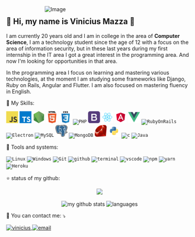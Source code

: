 <img src="https://raw.githubusercontent.com/MicaelliMedeiros/micaellimedeiros/master/image/computer-illustration.png" min-width="400px" max-width="400px" width="400px" align="right" alt="Image">
 
<!-- <img src="https://spotify-github-profile.vercel.app/api/view?uid=viniciu%24mazza2552&cover_image=true&theme=default" min-width="400px" max-width="200px" width="200px" align="right" alt="Image"> -->

## 💜 Hi, my name is <strong>Vinicius Mazza </strong>👋
<p align="left"> 
  I am currently 20 years old and I am in college in the area of ​​<strong>Computer Science</strong>, I am a technology student since the age of 12 with a focus on the area of ​​information security, but in these last years during my first internship in the IT area I got a great interest in the programming area. And now I'm looking for opportunities in that area.

  In the programming area I focus on learning and mastering various technologies, at the moment I am studying some frameworks like Django, Ruby on Rails, Angular and Flutter. I am also focused on mastering fluency in English.
</p>


<p align="left">
  🚀 My Skills:
</p>
<code><img height="32" src="https://raw.githubusercontent.com/github/explore/80688e429a7d4ef2fca1e82350fe8e3517d3494d/topics/javascript/javascript.png" alt="Javascript"/></code>
<code><img height="32" src="https://raw.githubusercontent.com/github/explore/80688e429a7d4ef2fca1e82350fe8e3517d3494d/topics/typescript/typescript.png" alt="Typescript"/></code>
<code><img height="32" src="https://raw.githubusercontent.com/github/explore/80688e429a7d4ef2fca1e82350fe8e3517d3494d/topics/nodejs/nodejs.png" alt="Nodejs"/></code>
<code><img height="32" src="https://raw.githubusercontent.com/github/explore/80688e429a7d4ef2fca1e82350fe8e3517d3494d/topics/html/html.png" alt="HTML5"/></code>
<code><img height="32" src="https://raw.githubusercontent.com/github/explore/80688e429a7d4ef2fca1e82350fe8e3517d3494d/topics/css/css.png" alt="CSS"/></code>
<code><img height="32" src="https://cdn.iconscout.com/icon/free/png-256/php-99-1175127.png" alt="PHP"/></code>
<code><img height="32" src="https://raw.githubusercontent.com/github/explore/80688e429a7d4ef2fca1e82350fe8e3517d3494d/topics/bootstrap/bootstrap.png" alt="Bootstrap"/></code>
<code><img height="32" src="https://raw.githubusercontent.com/github/explore/80688e429a7d4ef2fca1e82350fe8e3517d3494d/topics/react/react.png" alt="React"/></code>
<code><img height="32" src="https://raw.githubusercontent.com/github/explore/80688e429a7d4ef2fca1e82350fe8e3517d3494d/topics/angular/angular.png" alt="Angular"/></code>
<code><img height="32" src="https://raw.githubusercontent.com/github/explore/80688e429a7d4ef2fca1e82350fe8e3517d3494d/topics/vue/vue.png" alt="VueJs"/></code>
<code><img height="32" src="https://cdn.iconscout.com/icon/free/png-256/rails-2-1175112.png" alt="RubyOnRails"/></code>
<code><img height="32" src="https://cdn.iconscout.com/icon/free/png-256/electronjs-2749260-2284650.png" alt="Electron"/></code>
<code><img height="32" src="https://cdn.iconscout.com/icon/free/png-256/mysql-21-1174941.png" alt="MySQL"/></code>
<code><img height="32" src="https://raw.githubusercontent.com/github/explore/80688e429a7d4ef2fca1e82350fe8e3517d3494d/topics/postgresql/postgresql.png" alt="PostegreSQL"/></code>
<code><img height="32" src="https://cdn.iconscout.com/icon/free/png-256/mongodb-3-1175138.png" alt="MongoDB"/></code>
<code><img height="32" src="https://raw.githubusercontent.com/github/explore/80688e429a7d4ef2fca1e82350fe8e3517d3494d/topics/ruby/ruby.png" alt="Ruby"/></code>
<code><img height="32" src="https://raw.githubusercontent.com/github/explore/80688e429a7d4ef2fca1e82350fe8e3517d3494d/topics/python/python.png" alt="Python"/></code>
<code><img height="32" src="https://cdn.iconscout.com/icon/free/png-512/c-programming-569564.png" alt="c"/></code>
<code><img height="32" src="https://cdn.iconscout.com/icon/free/png-256/java-22-225997.png" alt="Java"/></code>
<br>
<p align="left">
  💼 Tools and systems:
</p>
<code><img height="32" src="https://cdn.iconscout.com/icon/free/png-256/linux-3049927-2538320.png" alt="Linux"/></code>
<code><img height="32" src="https://cdn.iconscout.com/icon/free/png-256/windows-3050920-2538288.png" alt="Windows"/></code>
<code><img height="32" src="https://cdn.iconscout.com/icon/free/png-256/git-13-569377.png" alt="Git"/></code>
<code><img height="32" src="https://cdn.iconscout.com/icon/free/png-256/github-1521500-1288242.png" alt="github"/></code>
<code><img height="32" src="https://cdn.iconscout.com/icon/free/png-256/terminal-13-438866.png" alt="terminal"/></code>
<code><img height="32" src="https://cdn.iconscout.com/icon/free/png-256/visual-studio-code-1868941-1583105.png" alt="vscode"/></code>
<code><img height="32" src="https://cdn.iconscout.com/icon/free/png-256/npm-226037.png" alt="npm"/></code>
<code><img height="32" src="https://cdn.iconscout.com/icon/free/png-256/yarn-2752015-2284832.png" alt="yarn"/></code>
<code><img height="32" src="https://cdn.iconscout.com/icon/free/png-256/heroku-5-569467.png" alt="Heroku"/></code>

<p align="left">
  ⭐ status of my github:
</p>

<div>
  <p align="center">
    <img src="https://github-profile-trophy.vercel.app/?username=Vinicius-Mazza&column=7&theme=dracula"/>
  </p>
</div>

<div align="center">
  <p align="center">
    <img src="https://github-readme-stats.vercel.app/api?username=Vinicius-Mazza&show_icons=true&theme=dracula" alt="my github stats" width="420"/>&nbsp;<img src="https://github-readme-stats.vercel.app/api/top-langs/?username=Vinicius-Mazza&layout=compact&theme=dracula" alt="languages" height="165">
  </p>
</div>

<p align="left">
  💌 You can contact me: ⤵️
</p>

<p align="left">

  <a href="https://linkedin.com/in/vinicius-mazza" target="blank">
    <img align="center" src="https://img.shields.io/badge/-Vinicius%20Mazza-292837?style=flat-square&logo=Linkedin&logoColor=white&link=https://www.linkedin.com/in/vinicius-mazza/" alt="vinicius" />
  </a>
  <a href="mailto:vinicius-mazza@protonmail.com" target="blank">
    <img align="center" src="https://img.shields.io/badge/-vinicius--mazza@protonmail.com-292837?style=flat-square&logo=Protonmail&logoColor=white" alt="email" />
  </a>
</p>
